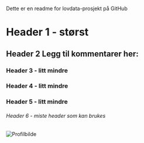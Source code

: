 Dette er en readme for lovdata-prosjekt på GitHub
# Header 1 - størst
## Header 2 Legg til kommentarer her:
### Header 3 - litt mindre
### Header 4 - litt mindre
### Header 5 - litt mindre
###### Header 6 - miste header som kan brukes

![Profilbilde](https://github.com/nbtnt1/github-lovdata/blob/master/Tore%20Teigene%20-%20Profilbilde%20-%2001.jpg)
